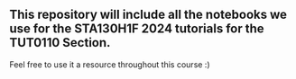 ## This repository will include all the notebooks we use for the STA130H1F 2024 tutorials for the TUT0110 Section.

Feel free to use it a resource throughout this course :)
